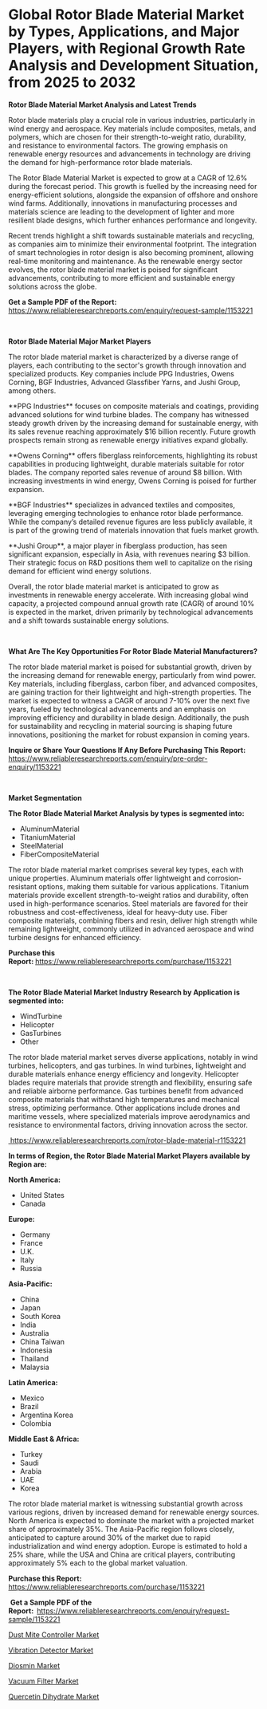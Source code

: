 <p><h1>Global Rotor Blade Material Market by Types, Applications, and Major Players, with Regional Growth Rate Analysis and Development Situation, from 2025 to 2032</h1></p><p><strong>Rotor Blade Material Market Analysis and Latest Trends</strong></p>
<p><p>Rotor blade materials play a crucial role in various industries, particularly in wind energy and aerospace. Key materials include composites, metals, and polymers, which are chosen for their strength-to-weight ratio, durability, and resistance to environmental factors. The growing emphasis on renewable energy resources and advancements in technology are driving the demand for high-performance rotor blade materials.</p><p>The Rotor Blade Material Market is expected to grow at a CAGR of 12.6% during the forecast period. This growth is fuelled by the increasing need for energy-efficient solutions, alongside the expansion of offshore and onshore wind farms. Additionally, innovations in manufacturing processes and materials science are leading to the development of lighter and more resilient blade designs, which further enhances performance and longevity.</p><p>Recent trends highlight a shift towards sustainable materials and recycling, as companies aim to minimize their environmental footprint. The integration of smart technologies in rotor design is also becoming prominent, allowing real-time monitoring and maintenance. As the renewable energy sector evolves, the rotor blade material market is poised for significant advancements, contributing to more efficient and sustainable energy solutions across the globe.</p></p>
<p><strong>Get a Sample PDF of the Report:&nbsp;</strong> <a href="https://www.reliableresearchreports.com/enquiry/request-sample/1153221?utm_campaign=13&utm_medium=2&utm_source=Github&utm_content=ia&utm_term=30012025&utm_id=rotor-blade-material">https://www.reliableresearchreports.com/enquiry/request-sample/1153221</a></p>
<p>&nbsp;</p>
<p><strong>Rotor Blade Material Major Market Players</strong></p>
<p><p>The rotor blade material market is characterized by a diverse range of players, each contributing to the sector's growth through innovation and specialized products. Key companies include PPG Industries, Owens Corning, BGF Industries, Advanced Glassfiber Yarns, and Jushi Group, among others.</p><p>**PPG Industries** focuses on composite materials and coatings, providing advanced solutions for wind turbine blades. The company has witnessed steady growth driven by the increasing demand for sustainable energy, with its sales revenue reaching approximately $16 billion recently. Future growth prospects remain strong as renewable energy initiatives expand globally.</p><p>**Owens Corning** offers fiberglass reinforcements, highlighting its robust capabilities in producing lightweight, durable materials suitable for rotor blades. The company reported sales revenue of around $8 billion. With increasing investments in wind energy, Owens Corning is poised for further expansion.</p><p>**BGF Industries** specializes in advanced textiles and composites, leveraging emerging technologies to enhance rotor blade performance. While the company’s detailed revenue figures are less publicly available, it is part of the growing trend of materials innovation that fuels market growth.</p><p>**Jushi Group**, a major player in fiberglass production, has seen significant expansion, especially in Asia, with revenues nearing $3 billion. Their strategic focus on R&D positions them well to capitalize on the rising demand for efficient wind energy solutions.</p><p>Overall, the rotor blade material market is anticipated to grow as investments in renewable energy accelerate. With increasing global wind capacity, a projected compound annual growth rate (CAGR) of around 10% is expected in the market, driven primarily by technological advancements and a shift towards sustainable energy solutions.</p></p>
<p>&nbsp;</p>
<p><strong>What Are The Key Opportunities For Rotor Blade Material Manufacturers?</strong></p>
<p><p>The rotor blade material market is poised for substantial growth, driven by the increasing demand for renewable energy, particularly from wind power. Key materials, including fiberglass, carbon fiber, and advanced composites, are gaining traction for their lightweight and high-strength properties. The market is expected to witness a CAGR of around 7-10% over the next five years, fueled by technological advancements and an emphasis on improving efficiency and durability in blade design. Additionally, the push for sustainability and recycling in material sourcing is shaping future innovations, positioning the market for robust expansion in coming years.</p></p>
<p><strong>Inquire or Share Your Questions If Any Before Purchasing This Report:</strong> <a href="https://www.reliableresearchreports.com/enquiry/pre-order-enquiry/1153221?utm_campaign=13&utm_medium=2&utm_source=Github&utm_content=ia&utm_term=30012025&utm_id=rotor-blade-material">https://www.reliableresearchreports.com/enquiry/pre-order-enquiry/1153221</a></p>
<p>&nbsp;</p>
<p><strong>Market Segmentation</strong></p>
<p><strong>The Rotor Blade Material Market Analysis by types is segmented into:</strong></p>
<p><ul><li>AluminumMaterial</li><li>TitaniumMaterial</li><li>SteelMaterial</li><li>FiberCompositeMaterial</li></ul></p>
<p><p>The rotor blade material market comprises several key types, each with unique properties. Aluminum materials offer lightweight and corrosion-resistant options, making them suitable for various applications. Titanium materials provide excellent strength-to-weight ratios and durability, often used in high-performance scenarios. Steel materials are favored for their robustness and cost-effectiveness, ideal for heavy-duty use. Fiber composite materials, combining fibers and resin, deliver high strength while remaining lightweight, commonly utilized in advanced aerospace and wind turbine designs for enhanced efficiency.</p></p>
<p><strong>Purchase this Report:&nbsp;</strong><a href="https://www.reliableresearchreports.com/purchase/1153221?utm_campaign=13&utm_medium=2&utm_source=Github&utm_content=ia&utm_term=30012025&utm_id=rotor-blade-material">https://www.reliableresearchreports.com/purchase/1153221</a></p>
<p>&nbsp;</p>
<p><strong>The Rotor Blade Material Market Industry Research by Application is segmented into:</strong></p>
<p><ul><li>WindTurbine</li><li>Helicopter</li><li>GasTurbines</li><li>Other</li></ul></p>
<p><p>The rotor blade material market serves diverse applications, notably in wind turbines, helicopters, and gas turbines. In wind turbines, lightweight and durable materials enhance energy efficiency and longevity. Helicopter blades require materials that provide strength and flexibility, ensuring safe and reliable airborne performance. Gas turbines benefit from advanced composite materials that withstand high temperatures and mechanical stress, optimizing performance. Other applications include drones and maritime vessels, where specialized materials improve aerodynamics and resistance to environmental factors, driving innovation across the sector.</p></p>
<p><a href="https://www.reliableresearchreports.com/rotor-blade-material-r1153221?utm_campaign=13&utm_medium=2&utm_source=Github&utm_content=ia&utm_term=30012025&utm_id=rotor-blade-material">&nbsp;https://www.reliableresearchreports.com/rotor-blade-material-r1153221</a></p>
<p><strong>In terms of Region, the Rotor Blade Material Market Players available by Region are:</strong></p>
<p>
    <p> <strong> North America: </strong>
        <ul>
            <li>United States</li>
            <li>Canada</li>
        </ul>
        </p> 
    <p> <strong> Europe: </strong>
        <ul>
            <li>Germany</li>
            <li>France</li>
            <li>U.K.</li>
            <li>Italy</li>
            <li>Russia</li>
        </ul>
        </p> 
    <p> <strong> Asia-Pacific: </strong>
        <ul>
            <li>China</li>
            <li>Japan</li>
            <li>South Korea</li>
            <li>India</li>
            <li>Australia</li>
            <li>China Taiwan</li>
            <li>Indonesia</li>
            <li>Thailand</li>
            <li>Malaysia</li>
        </ul>
        </p> 
    <p> <strong> Latin America: </strong>
        <ul>
            <li>Mexico</li>
            <li>Brazil</li>
            <li>Argentina Korea</li>
            <li>Colombia</li>
        </ul>
        </p> 
    <p> <strong> Middle East & Africa: </strong>
        <ul>
            <li>Turkey</li>
            <li>Saudi</li>
            <li>Arabia</li>
            <li>UAE</li>
            <li>Korea</li>
        </ul>
    </p>
    </p>
<p><p>The rotor blade material market is witnessing substantial growth across various regions, driven by increased demand for renewable energy sources. North America is expected to dominate the market with a projected market share of approximately 35%. The Asia-Pacific region follows closely, anticipated to capture around 30% of the market due to rapid industrialization and wind energy adoption. Europe is estimated to hold a 25% share, while the USA and China are critical players, contributing approximately 5% each to the global market valuation.</p></p>
<p><strong>Purchase this Report: </strong><a href="https://www.reliableresearchreports.com/purchase/1153221?utm_campaign=13&utm_medium=2&utm_source=Github&utm_content=ia&utm_term=30012025&utm_id=rotor-blade-material">https://www.reliableresearchreports.com/purchase/1153221</a></p>
<p>&nbsp;<strong>Get a Sample PDF of the Report:&nbsp;&nbsp;</strong><a href="https://www.reliableresearchreports.com/enquiry/request-sample/1153221?utm_campaign=13&utm_medium=2&utm_source=Github&utm_content=ia&utm_term=30012025&utm_id=rotor-blade-material">https://www.reliableresearchreports.com/enquiry/request-sample/1153221</a></p>
<p><strong></strong></p>
<p><p><a href="https://www.linkedin.com/pulse/comprehensive-analysis-dust-mite-controller-market-projected-jie8e?utm_campaign=13&utm_medium=2&utm_source=Github&utm_content=ia&utm_term=30012025&utm_id=rotor-blade-material">Dust Mite Controller Market</a></p><p><a href="https://www.linkedin.com/pulse/industry-analysis-technological-advancements-vibration-detector-ytkhc?utm_campaign=13&utm_medium=2&utm_source=Github&utm_content=ia&utm_term=30012025&utm_id=rotor-blade-material">Vibration Detector Market</a></p><p><a href="https://github.com/marloy8/Market-Research-Report-List-6/blob/main/diosmin-market.md?utm_campaign=13&utm_medium=2&utm_source=Github&utm_content=ia&utm_term=30012025&utm_id=rotor-blade-material">Diosmin Market</a></p><p><a href="https://www.linkedin.com/pulse/transforming-connectivity-exploring-vacuum-filter-markets-espqc?utm_campaign=13&utm_medium=2&utm_source=Github&utm_content=ia&utm_term=30012025&utm_id=rotor-blade-material">Vacuum Filter Market</a></p><p><a href="https://github.com/WillieWoodard/Market-Research-Report-List-7/blob/main/quercetin-dihydrate-market.md?utm_campaign=13&utm_medium=2&utm_source=Github&utm_content=ia&utm_term=30012025&utm_id=rotor-blade-material">Quercetin Dihydrate Market</a></p></p>